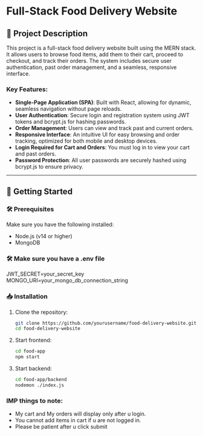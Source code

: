 # Full-Stack Food Delivery Website  

## 📜 Project Description  
This project is a full-stack food delivery website built using the MERN stack. It allows users to browse food items, add them to their cart, proceed to checkout, and track their orders. The system includes secure user authentication, past order management, and a seamless, responsive interface.

### Key Features:  
- **Single-Page Application (SPA)**: Built with React, allowing for dynamic, seamless navigation without page reloads.  
- **User Authentication**: Secure login and registration system using JWT tokens and bcrypt.js for hashing passwords.  
- **Order Management**: Users can view and track past and current orders.  
- **Responsive Interface**: An intuitive UI for easy browsing and order tracking, optimized for both mobile and desktop devices.  
- **Login Required for Cart and Orders**: You must log in to view your cart and past orders.  
- **Password Protection**: All user passwords are securely hashed using bcrypt.js to ensure privacy.

---

## 🚀 Getting Started  

### 🛠 Prerequisites  
Make sure you have the following installed:  
- Node.js (v14 or higher)  
- MongoDB

### 🛠 Make sure you have a .env file
JWT_SECRET=your_secret_key
MONGO_URI=your_mongo_db_connection_string


### 📥 Installation  
1. Clone the repository:  
   ```bash
   git clone https://github.com/yourusername/food-delivery-website.git
   cd food-delivery-website
2. Start frontend:  
   ```bash
   cd food-app
   npm start
2. Start backend:  
   ```bash
   cd food-app/backend
   nodemon ./index.js
### IMP things to note:  
- My cart and My orders will display only after u login.  
- You cannot add items in cart if u are not logged in.
- Please be patient after u click submit 


